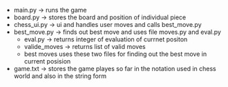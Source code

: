 - main.py  -> runs the game
- board.py -> stores the board and position of individual piece
- chess_ui.py -> ui and handles user moves and calls best_move.py
- best_move.py -> finds out best move and uses file moves.py and eval.py
    - eval.py -> returns integer of evaluation of currnet positon
    - valide_moves -> returns list of valid moves
    - best moves uses these two files for finding out the best move in current posision
- game.txt -> stores the game playes so far in the notation used in chess world and also in the string form